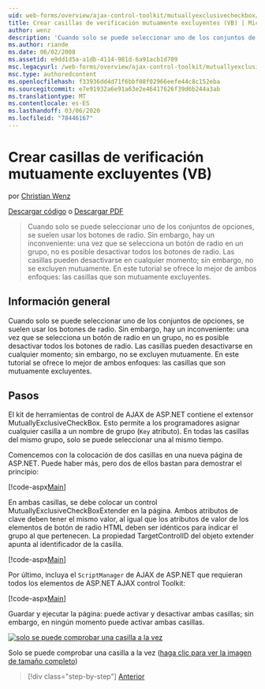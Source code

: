 ```yaml
---
uid: web-forms/overview/ajax-control-toolkit/mutuallyexclusivecheckbox/creating-mutually-exclusive-checkboxes-vb
title: Crear casillas de verificación mutuamente excluyentes (VB) | Microsoft Docs
author: wenz
description: 'Cuando solo se puede seleccionar uno de los conjuntos de opciones, se suelen usar los botones de radio. Sin embargo, hay un inconveniente: cuando se selecciona un botón de radio en un grupo,...'
ms.author: riande
ms.date: 06/02/2008
ms.assetid: e9dd1d5a-a1db-4114-981d-6a91acb1d709
msc.legacyurl: /web-forms/overview/ajax-control-toolkit/mutuallyexclusivecheckbox/creating-mutually-exclusive-checkboxes-vb
msc.type: authoredcontent
ms.openlocfilehash: f33936dd4d71f6bbf08f02966eefe44c8c152eba
ms.sourcegitcommit: e7e91932a6e91a63e2e46417626f39d6b244a3ab
ms.translationtype: MT
ms.contentlocale: es-ES
ms.lasthandoff: 03/06/2020
ms.locfileid: "78446167"
---
```

# <a name="creating-mutually-exclusive-checkboxes-vb"></a>Crear casillas de verificación mutuamente excluyentes (VB)

por [Christian Wenz](https://github.com/wenz)

[Descargar código](https://download.microsoft.com/download/9/3/f/93f8daea-bebd-4821-833b-95205389c7d0/MutuallyExclusiveCheckBox0.vb.zip) o [Descargar PDF](https://download.microsoft.com/download/b/6/a/b6ae89ee-df69-4c87-9bfb-ad1eb2b23373/mutuallyexclusivecheckbox0VB.pdf)

> Cuando solo se puede seleccionar uno de los conjuntos de opciones, se suelen usar los botones de radio. Sin embargo, hay un inconveniente: una vez que se selecciona un botón de radio en un grupo, no es posible desactivar todos los botones de radio. Las casillas pueden desactivarse en cualquier momento; sin embargo, no se excluyen mutuamente. En este tutorial se ofrece lo mejor de ambos enfoques: las casillas que son mutuamente excluyentes.

## <a name="overview"></a>Información general

Cuando solo se puede seleccionar uno de los conjuntos de opciones, se suelen usar los botones de radio. Sin embargo, hay un inconveniente: una vez que se selecciona un botón de radio en un grupo, no es posible desactivar todos los botones de radio. Las casillas pueden desactivarse en cualquier momento; sin embargo, no se excluyen mutuamente. En este tutorial se ofrece lo mejor de ambos enfoques: las casillas que son mutuamente excluyentes.

## <a name="steps"></a>Pasos

El kit de herramientas de control de AJAX de ASP.NET contiene el extensor MutuallyExclusiveCheckBox. Esto permite a los programadores asignar cualquier casilla a un nombre de grupo (`Key` atributo). En todas las casillas del mismo grupo, solo se puede seleccionar una al mismo tiempo.

Comencemos con la colocación de dos casillas en una nueva página de ASP.NET. Puede haber más, pero dos de ellos bastan para demostrar el principio:

[!code-aspx[Main](creating-mutually-exclusive-checkboxes-vb/samples/sample1.aspx)]

En ambas casillas, se debe colocar un control MutuallyExclusiveCheckBoxExtender en la página. Ambos atributos de clave deben tener el mismo valor, al igual que los atributos de valor de los elementos de botón de radio HTML deben ser idénticos para indicar el grupo al que pertenecen. La propiedad TargetControlID del objeto extender apunta al identificador de la casilla.

[!code-aspx[Main](creating-mutually-exclusive-checkboxes-vb/samples/sample2.aspx)]

Por último, incluya el `ScriptManager` de AJAX de ASP.NET que requieran todos los elementos de ASP.NET AJAX control Toolkit:

[!code-aspx[Main](creating-mutually-exclusive-checkboxes-vb/samples/sample3.aspx)]

Guardar y ejecutar la página: puede activar y desactivar ambas casillas; sin embargo, en ningún momento puede activar ambas casillas.

[![solo se puede comprobar una casilla a la vez](creating-mutually-exclusive-checkboxes-vb/_static/image2.png)](creating-mutually-exclusive-checkboxes-vb/_static/image1.png)

Solo se puede comprobar una casilla a la vez ([haga clic para ver la imagen de tamaño completo](creating-mutually-exclusive-checkboxes-vb/_static/image3.png))

> [!div class="step-by-step"]
> [Anterior](creating-mutually-exclusive-checkboxes-cs.md)
